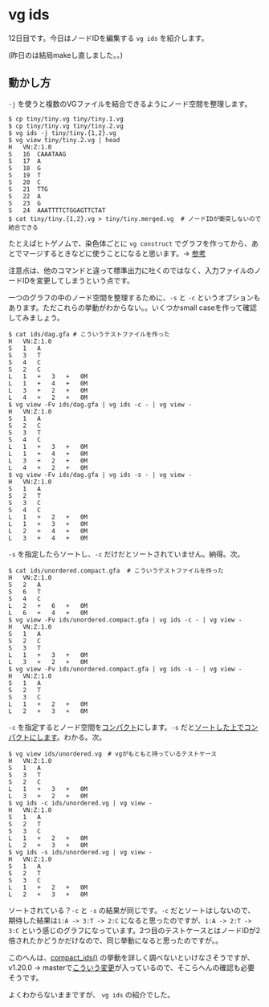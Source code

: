 # vg ids

12日目です。今日はノードIDを編集する `vg ids` を紹介します。

(昨日のは結局makeし直しました。。)



## 動かし方

`-j` を使うと複数のVGファイルを結合できるようにノード空間を整理します。

```shell
$ cp tiny/tiny.vg tiny/tiny.1.vg
$ cp tiny/tiny.vg tiny/tiny.2.vg
$ vg ids -j tiny/tiny.{1,2}.vg
$ vg view tiny/tiny.2.vg | head
H	VN:Z:1.0
S	16	CAAATAAG
S	17	A
S	18	G
S	19	T
S	20	C
S	21	TTG
S	22	A
S	23	G
S	24	AAATTTTCTGGAGTTCTAT
$ cat tiny/tiny.{1,2}.vg > tiny/tiny.merged.vg  # ノードIDが衝突しないので結合できる
```

たとえばヒトゲノムで、染色体ごとに `vg construct` でグラフを作ってから、あとでマージするときなどに使うことになると思います。→ [参考](https://github.com/vgteam/vg/wiki/Working-with-a-whole-genome-variation-graph#node-id-coordination)

注意点は、他のコマンドと違って標準出力に吐くのではなく、入力ファイルのノードIDを変更してしまうという点です。



一つのグラフの中のノード空間を整理するために、`-s` と `-c` というオプションもあります。ただこれらの挙動がわからない。。いくつかsmall caseを作って確認してみましょう。

```shell
$ cat ids/dag.gfa # こういうテストファイルを作った
H	VN:Z:1.0
S	1	A
S	3	T
S	4	C
S	2	C
L	1	+	3	+	0M
L	1	+	4	+	0M
L	3	+	2	+	0M
L	4	+	2	+	0M
$ vg view -Fv ids/dag.gfa | vg ids -c - | vg view -
H	VN:Z:1.0
S	1	A
S	2	C
S	3	T
S	4	C
L	1	+	3	+	0M
L	1	+	4	+	0M
L	3	+	2	+	0M
L	4	+	2	+	0M
$ vg view -Fv ids/dag.gfa | vg ids -s - | vg view -
H	VN:Z:1.0
S	1	A
S	2	T
S	3	C
S	4	C
L	1	+	2	+	0M
L	1	+	3	+	0M
L	2	+	4	+	0M
L	3	+	4	+	0M
```

`-s` を指定したらソートし、`-c` だけだとソートされていません。納得。次。

```shell
$ cat ids/unordered.compact.gfa  # こういうテストファイルを作った
H	VN:Z:1.0
S	2	A
S	6	T
S	4	C
L	2	+	6	+	0M
L	6	+	4	+	0M
$ vg view -Fv ids/unordered.compact.gfa | vg ids -c - | vg view -
H	VN:Z:1.0
S	1	A
S	2	C
S	3	T
L	1	+	3	+	0M
L	3	+	2	+	0M
$ vg view -Fv ids/unordered.compact.gfa | vg ids -s - | vg view -
H	VN:Z:1.0
S	1	A
S	2	T
S	3	C
L	1	+	2	+	0M
L	2	+	3	+	0M
```

`-c` を指定するとノード空間を[コンパクト](https://github.com/vgteam/vg/blob/v1.20.0/src/vg.hpp#L594)にします。`-s` だと[ソートした上でコンパクトにします](https://github.com/vgteam/vg/blob/v1.20.0/src/subcommand/ids_main.cpp#L118-L126)。わかる。次。

```shell
$ vg view ids/unordered.vg　# vgがもともと持っているテストケース
H	VN:Z:1.0
S	1	A
S	3	T
S	2	C
L	1	+	3	+	0M
L	3	+	2	+	0M
$ vg ids -c ids/unordered.vg | vg view -
H	VN:Z:1.0
S	1	A
S	2	T
S	3	C
L	1	+	2	+	0M
L	2	+	3	+	0M
$ vg ids -s ids/unordered.vg | vg view -
H	VN:Z:1.0
S	1	A
S	2	T
S	3	C
L	1	+	2	+	0M
L	2	+	3	+	0M
```

ソートされている？`-c` と `-s` の結果が同じです。`-c` だとソートはしないので、期待した結果は`1:A -> 3:T -> 2:C` になると思ったのですが、`1:A -> 2:T -> 3:C` という感じのグラフになっています。2つ目のテストケースとはノードIDが2倍されたかどうかだけなので、同じ挙動になると思ったのですが。。



このへんは、[compact_ids()](https://github.com/vgteam/vg/blob/v1.20.0/src/subcommand/ids_main.cpp#L125) の挙動を詳しく調べないといけなさそうですが、v1.20.0 -> masterで[こういう変更](https://github.com/vgteam/vg/commit/fe1b439fc7a77f270cfe065afeb5669136f9ad5f#diff-15cf84f6a341d6b41ddfb3a9855c2e36R125-R144)が入っているので、そこらへんの確認も必要そうです。



よくわからないままですが、 `vg ids` の紹介でした。